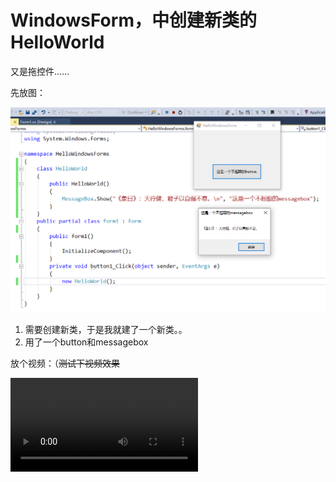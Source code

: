 # WindowsForm，中创建新类的HelloWorld
又是拖控件……

先放图：

![](pic/res.png)

1. 需要创建新类，于是我就建了一个新类。。
2. 用了一个button和messagebox

放个视频：（~~测试下视频效果~~

![](video/res.mp4)
